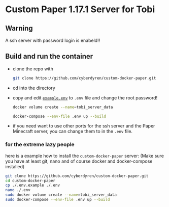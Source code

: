 # Custom Paper 1.17.1 Server for Tobi

## Warning

A ssh server with password login is enabeld!!

## Build and run the container

- clone the repo with
  
  ```sh
  git clone https://github.com/cyberdyren/custom-docker-paper.git
  ```

- cd into the directory
- copy and edit [`example.env`](https://github.com/cyberdyren/custom-docker-paper/blob/main/.env.example) to `.env` file and change the root password!

  ```sh
  docker volume create --name=tobi_server_data
  
  docker-compose --env-file .env up --build
  ```

- if you need want to use other ports for the ssh server and the Paper Minecraft server, you can change them to in the `.env` file.


### for the extreme lazy people

here is a example how to install the `custom-docker-paper` server:
(Make sure you have at least git, nano and of course docker and docker-compose installed)

```sh
git clone https://github.com/cyberdyren/custom-docker-paper.git
cd custom-docker-paper
cp ./.env.example ./.env
nano ./.env
sudo docker volume create --name=tobi_server_data
sudo docker-compose --env-file .env up --build
```
